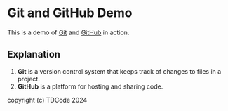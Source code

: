 # Git and GitHub Demo

This is a demo of [Git](https://git-scm.com/) and [GitHub](https://github.com/) in action.

## Explanation

1. **Git** is a version control system that keeps track of changes to files in a project.
2. **GitHub** is a platform for hosting and sharing code.

copyright (c) TDCode 2024